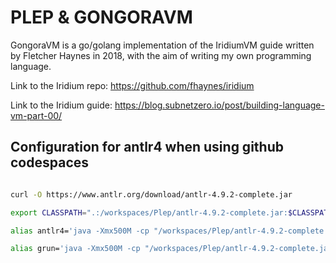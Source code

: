 # PLEP & GONGORAVM

GongoraVM is a go/golang implementation of the IridiumVM guide written by Fletcher Haynes in 2018, with the aim of writing my own programming language.

Link to the Iridium repo: https://github.com/fhaynes/iridium

Link to the Iridium guide: https://blog.subnetzero.io/post/building-language-vm-part-00/

## Configuration for antlr4 when using github codespaces

```bash

curl -O https://www.antlr.org/download/antlr-4.9.2-complete.jar

export CLASSPATH=".:/workspaces/Plep/antlr-4.9.2-complete.jar:$CLASSPATH"

alias antlr4='java -Xmx500M -cp "/workspaces/Plep/antlr-4.9.2-complete.jar:$CLASSPATH" org.antlr.v4.Tool'

alias grun='java -Xmx500M -cp "/workspaces/Plep/antlr-4.9.2-complete.jar:$CLASSPATH" org.antlr.v4.gui.TestRig'

```
